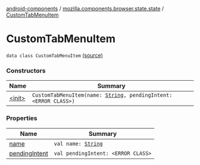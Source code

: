 [android-components](../../index.md) / [mozilla.components.browser.state.state](../index.md) / [CustomTabMenuItem](./index.md)

# CustomTabMenuItem

`data class CustomTabMenuItem` [(source)](https://github.com/mozilla-mobile/android-components/blob/master/components/browser/state/src/main/java/mozilla/components/browser/state/state/CustomTabConfig.kt#L60)

### Constructors

| Name | Summary |
|---|---|
| [&lt;init&gt;](-init-.md) | `CustomTabMenuItem(name: `[`String`](https://kotlinlang.org/api/latest/jvm/stdlib/kotlin/-string/index.html)`, pendingIntent: <ERROR CLASS>)` |

### Properties

| Name | Summary |
|---|---|
| [name](name.md) | `val name: `[`String`](https://kotlinlang.org/api/latest/jvm/stdlib/kotlin/-string/index.html) |
| [pendingIntent](pending-intent.md) | `val pendingIntent: <ERROR CLASS>` |
